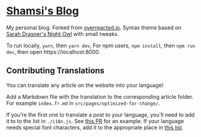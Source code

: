 # [Shamsi's Blog](https://blog.shamsi.dev/)

My personal blog. Forked from [overreacted.io](https://github.com/gaearon/overreacted.io/). Syntax theme based on [Sarah Drasner's Night Owl](https://github.com/sdras/night-owl-vscode-theme/) with small tweaks.

To run locally, `yarn`, then `yarn dev`, For npm users, `npm install`, then `npm run dev`, then open https://localhost:8000.

## Contributing Translations

You can translate any article on the website into your language!

Add a Markdown file with the translation to the corresponding article folder. For example `index.fr.md` in `src/pages/optimized-for-change/`.

If you're the first one to translate a post to your language, you'll need to add it to to the list in `./i18n.js`. See [this PR](https://github.com/gaearon/overreacted.io/pull/159) for an example. If your language needs special font characters, add it to the appropriate place in [this list](https://github.com/muhammed-salman/blog.shamsi.dev/blob/5de6c128f798506a54a1a34c32cd5446beecc272/src/utils/i18n.js#L15).
